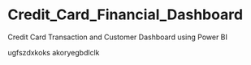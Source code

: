 # Credit_Card_Financial_Dashboard
Credit Card Transaction and Customer Dashboard using Power BI



ugfszdxkoks akoryegbdlclk
